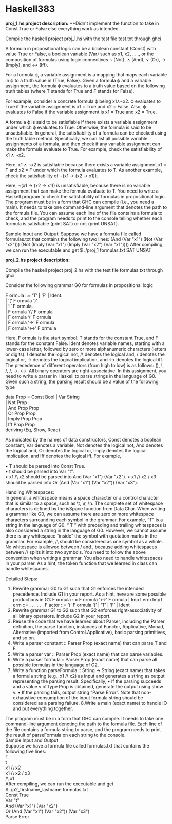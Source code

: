 # Haskell383
**proj_1.hs project description:**
**Didn't implement the function to take in Const True or False else everything work as intended.

Compile the haskell project proj_1.hs with the test file test.txt through ghci


A formula in propositional logic can be a boolean constant (Const) with value True or False, a
boolean variable (Var) such as x1, x2, . . ., or the composition of formulas using logic connectives ¬ (Not), ∧
(And), ∨ (Or), → (Imply), and ↔ (Iff).

For a formula ϕ, a variable assignment is a mapping that maps each variable in ϕ to a truth value in
{True, False}. Given a formula ϕ and a variable assignment, the formula ϕ evaluates to a truth value based
on the following truth tables (where T stands for True and F stands for False).

For example, consider a concrete formula ϕ being x1∧¬x2. ϕ evaluates to True if the variable assignment
is x1 = True and x2 = False. Also, ϕ evaluates to False if the variable assignment is x1 = True and
x2 = True.

A formula ϕ is said to be satisfiable if there exists a variable assignment under which ϕ evaluates to True.
Otherwise, the formula is said to be unsatisfiable. In general, the satisfiability of a formula can be checked
using the truth table method. Specifically, we can list all possible variable assignments of a formula, and
then check if any variable assignment can make the formula evaluate to True.
For example, check the satisfiability of x1 ∧ ¬x2.

Here, x1 ∧ ¬x2 is satisfiable because there exists a variable assignment x1 = T and x2 = F under which
the formula evaluates to T.
As another example, check the satisfiability of ¬(x1 → (x2 → x1)).

Here, ¬(x1 → (x2 → x1)) is unsatisfiable, because there is no variable assignment that can make the
formula evaluate to T.
You need to write a Haskell program to check the satisfiability of formulas in propositional logic. The
program must be in a form that GHC can compile (i.e., you need a main). It needs to take one command-line
argument that denotes the path to the formula file. You can assume each line of the file contains a formula
to check, and the program needs to print to the console telling whether each formula is satisfiable (print
SAT) or not (print UNSAT).

Sample Input and Output:
Suppose we have a formula file called formulas.txt that contains the following two lines:
(And (Var "x1") (Not (Var "x2")))
(Not (Imply (Var "x1") (Imply (Var "x2") (Var "x1"))))
After compiling, we can run the executable and get
$ ./proj_1 formulas.txt
SAT
UNSAT




**proj_2.hs project description:**

Compile the haskell project proj_2.hs with the test file formulas.txt through ghci

Consider the following grammar G0 for formulas in propositional logic

F ormula ::= ‘T’ | ‘F’ | Ident.  
| ‘(’ F ormula ‘)’.  
| ‘!’ F ormula.  
| F ormula ‘/\’ F ormula    
| F ormula ‘\/’ F ormula     
| F ormula ‘->’ F ormula      
| F ormula ‘<->’ F ormula

Here, F ormula is the start symbol. T stands for the constant True, and F stands for the constant False.
Ident denotes variable names, starting with a lower-case letter, followed by zero or more alphanumeric
characters (letters or digits). ! denotes the logical not, /\ denotes the logical and, \/ denotes the logical or,
-> denotes the logical implication, and <-> denotes the logical iff. The precedence of different operators
(from high to low) is as follows: (), !, /\, \/, ->, <->. All binary operators are right-associative.
In this assignment, you need to write a parser in Haskell to parse strings in the language of G0. Given
such a string, the parsing result should be a value of the following type

data Prop = Const Bool
| Var String   
| Not Prop      
| And Prop Prop    
| Or Prop Prop   
| Imply Prop Prop   
| Iff Prop Prop   
deriving (Eq, Show, Read)


As indicated by the names of data constructors, Const denotes a boolean constant, Var denotes a variable,
Not denotes the logical not, And denotes the logical and, Or denotes the logical or, Imply denotes the logical
implication, and Iff denotes the logical iff. For example,

• T should be parsed into Const True.  
• t should be parsed into Var "t".   
• x1 /\ x2 should be parsed into And (Var "x1") (Var "x2"). 
• x1 /\ x2 \/ x3 should be parsed into Or (And (Var "x1") (Var "x2")) (Var "x3"). 
  
Handling Whitespaces:    
In general, a whitespace means a space character or a control character that is similar to a space, such as
\t, \r, \n. The complete set of whitespace characters is defined by the isSpace function from Data.Char.
When writing a grammar like G0, we can assume there are zero or more whitespace characters surrounding
each symbol in the grammar. For example, “T” is a string in the language of G0. “ T ” with preceding
and trailing whitespaces is also considered a string in the language of G0. However, we cannot assume there
is any whitespace “inside” the symbol with quotation marks in the grammar. For example, /\ should be
considered as one symbol as a whole. No whitespace is allowed between / and \, because adding whitespaces
between /\ splits it into two symbols.
You need to follow the above convention when writing a grammar. You also need to handle whitespaces
in your parser. As a hint, the token function that we learned in class can handle whitespaces.

Detailed Steps:   
1. Rewrite grammar G0 to G1 such that G1 enforces the intended precedence. Include G1 in your report.
As a hint, here are some possible productions in G1:
F ormula ::= F ormula ‘<->’ F ormula | ImpT erm
ImpT erm ::= . . .
. . .
F actor ::= ‘(’ F ormula ‘)’ | ‘T’ | ‘F’ | Ident
2. Rewrite grammar G1 to G2 such that G2 enforces right-associativity of all binary operators. Include
G2 in your report.
3. Reuse the code that we have learned about Parser, including the Parser definition, the parse function,
instances of Functor, Applicative, Monad, Alternative (imported from Control.Applicative),
basic parsing primitives, and so on.
4. Write a parser constant :: Parser Prop (exact name) that can parse T and F.
5. Write a parser var :: Parser Prop (exact name) that can parse variables.
6. Write a parser formula :: Parser Prop (exact name) that can parse all possible formulas in the
language of G2.
7. Write a function parseFormula :: String -> String (exact name) that takes a formula string (e.g.,
x1 /\ x2) as input and generates a string as output representing the parsing result. Specifically,
• If the parsing succeeds and a value v of type Prop is obtained, generate the output using show v.
• If the parsing fails, output string “Parse Error”. Note that non-exhaustive consumption of the
input formula string should be considered as a parsing failure. 
8.Write a main (exact name) to handle IO and put everything together.


The program must be in a form that GHC can compile. It needs to take one command-line argument
denoting the path to the formula file. Each line of the file contains a formula string to parse, and the program
needs to print the result of parseFormula on each string to the console.       
Sample Input and Output     
Suppose we have a formula file called formulas.txt that contains the following five lines:      
T     
t     
x1 /\ x2      
x1 /\ x2 \/ x3     
/\ x1      
After compiling, we can run the executable and get     
$ ./p2_firstname_lastname formulas.txt     
Const True    
Var "t"    
And (Var "x1") (Var "x2")     
Or (And (Var "x1") (Var "x2")) (Var "x3")   
Parse Error 
